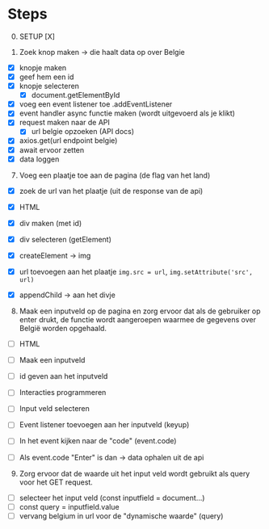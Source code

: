 # Steps

0. SETUP
[X]
   
1. Zoek knop maken -> die haalt data op over Belgie
- [X] knopje maken
- [X] geef hem een id
-[X] knopje selecteren
  - [X] document.getElementById
    
- [X] voeg een event listener toe .addEventListener
- [X] event handler async functie maken (wordt uitgevoerd als je klikt)
- [X] request maken naar de API
  - [X] url belgie opzoeken (API docs)
- [X] axios.get(url endpoint belgie)
- [X] await ervoor zetten
- [X] data loggen

7. Voeg een plaatje toe aan de pagina (de flag van het land)

- [X] zoek de url van het plaatje (uit de response van de api)
- [X] HTML
- [X] div maken (met id)
- [X] div selecteren (getElement)
- [X] createElement -> img
- [X] url toevoegen aan het plaatje `img.src = url`, `img.setAttribute('src', url)`
- [X] appendChild -> aan het divje



8. Maak een inputveld op de pagina en zorg ervoor dat als de gebruiker op enter drukt, de functie wordt aangeroepen waarmee de gegevens over België worden opgehaald.

- [ ] HTML
- [ ] Maak een inputveld
- [ ] id geven aan het inputveld
- [ ] Interacties programmeren
- [ ] Input veld selecteren
- [ ] Event listener toevoegen aan her inputveld (keyup)
- [ ] In het event kijken naar de "code" (event.code)
- [ ] Als event.code "Enter" is dan -> data ophalen uit de api



9. Zorg ervoor dat de waarde uit het input veld wordt gebruikt als query voor het GET request.

- [ ] selecteer het input veld (const inputfield = document...)
- [ ] const query = inputfield.value
- [ ] vervang belgium in url voor de "dynamische waarde" (query)